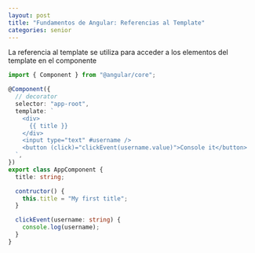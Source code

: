 ```yaml
---
layout: post
title: "Fundamentos de Angular: Referencias al Template"
categories: senior
---
```


La referencia al template se utiliza para acceder a<!--more--> los elementos del template en el componente

```ts
import { Component } from "@angular/core";

@Component({
  // decorator
  selector: "app-root",
  template: `
    <div>
      {{ title }}
    </div>
    <input type="text" #username />
    <button (click)="clickEvent(username.value)">Console it</button>
  `,
})
export class AppComponent {
  title: string;

  contructor() {
    this.title = "My first title";
  }

  clickEvent(username: string) {
    console.log(username);
  }
}
```
